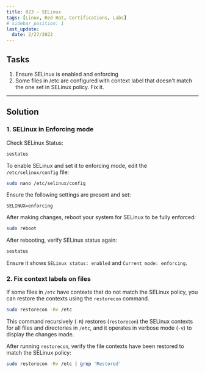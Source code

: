 ```yaml
---
title: 023 - SELinux
tags: [Linux, Red Hat, Certifications, Labs]
# sidebar_position: 1 
last_update:
  date: 2/27/2022
---
```


## Tasks

1. Ensure SELinux is enabled and enforcing
2. Some files in /etc are configured with context label that doesn't match the one set in SELinux policy. Fix it.

----

## Solution

### 1. SELinux in Enforcing mode

Check SELinux Status:

```bash
sestatus
```

To enable SELinux and set it to enforcing mode, edit the `/etc/selinux/config` file:

```bash
sudo nano /etc/selinux/config
```

Ensure the following settings are present and set:

```
SELINUX=enforcing
```

After making changes, reboot your system for SELinux to be fully enforced:

```bash
sudo reboot
```

After rebooting, verify SELinux status again:

```bash
sestatus
```

Ensure it shows `SELinux status: enabled` and `Current mode: enforcing`.


### 2. Fix context labels on files

If some files in `/etc` have contexts that do not match the SELinux policy, you can restore the contexts using the `restorecon` command.

```bash
sudo restorecon -Rv /etc
```

This command recursively (`-R`) restores (`restorecon`) the SELinux contexts for all files and directories in `/etc`, and it operates in verbose mode (`-v`) to display the changes made.

After running `restorecon`, verify the file contexts have been restored to match the SELinux policy:

```bash
sudo restorecon -Rv /etc | grep 'Restored'
```

